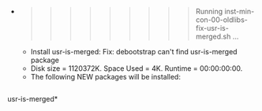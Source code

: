 * >>>>>>>>> Running inst-min-con-00-oldlibs-fix-usr-is-merged.sh ...
  * Install usr-is-merged: Fix: debootstrap can't find usr-is-merged package
  * Disk size = 1120372K. Space Used = 4K. Runtime = 00:00:00:00.
  * The following NEW packages will be installed:
  ```bash
usr-is-merged*
  ```
